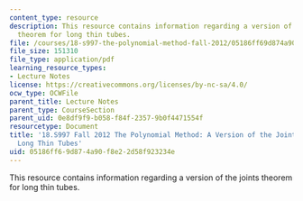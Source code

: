```yaml
---
content_type: resource
description: This resource contains information regarding a version of the joints
  theorem for long thin tubes.
file: /courses/18-s997-the-polynomial-method-fall-2012/05186ff69d874a90f8e22d58f923234e_MIT18_S997F12_lec34.pdf
file_size: 151310
file_type: application/pdf
learning_resource_types:
- Lecture Notes
license: https://creativecommons.org/licenses/by-nc-sa/4.0/
ocw_type: OCWFile
parent_title: Lecture Notes
parent_type: CourseSection
parent_uid: 0e8df9f9-b058-f84f-2357-9b0f4471554f
resourcetype: Document
title: '18.S997 Fall 2012 The Polynomial Method: A Version of the Joints Theorem for
  Long Thin Tubes'
uid: 05186ff6-9d87-4a90-f8e2-2d58f923234e
---
```

This resource contains information regarding a version of the joints theorem for long thin tubes.